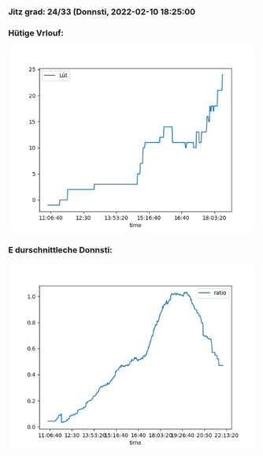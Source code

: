 ### Jitz grad: 24/33 (Donnsti, 2022-02-10 18:25:00

### Hütige Vrlouf:
![Graph](Today.png)

### E durschnittleche Donnsti:
![Graph](Donnsti.png)